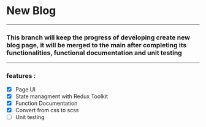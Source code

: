 # New Blog 

---

### This branch will keep the progress of developing create new blog page, it will be merged to the main after completing its functionalities, functional documentation and unit testing

---

### features :


- [x] Page UI  
- [x] State managment with Redux Toolkit
- [x] Function Documentation  
- [x] Convert from css to scss  
- [ ] Unit testing
